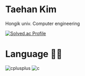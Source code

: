 # Taehan Kim

Hongik univ. Computer engineering

[![Solved.ac Profile](http://mazassumnida.wtf/api/v2/generate_badge?boj=taehan0)](https://solved.ac/taehan0/)

# Language ✍🏽
![cplusplus](https://img.shields.io/badge/c++-00599C.svg?&style=for-the-badge&logo=cplusplus&logoColor=white)
![c](https://img.shields.io/badge/c-A8B9CC.svg?&style=for-the-badge&logo=c&logoColor=white)


